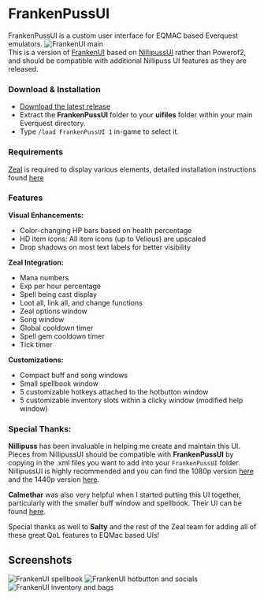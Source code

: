 # FrankenPussUI

FrankenPussUI is a custom user interface for EQMAC based Everquest emulators. 
![FrankenUI main](https://github.com/user-attachments/assets/c0db867c-ead5-442b-a374-f8fbfe857570)
<br>This is a version of [FrankenUI](https://github.com/anotheregostar/FrankenUI/) based on [NillipussUI](https://github.com/NilliP/NillipussUI_1440p) rather than Powerof2, and should be compatible with additional Nillipuss UI features as they are released.

### Download & Installation

- [Download the latest release](https://github.com/anotheregostar/FrankenPussUI/releases/latest)
- Extract the **FrankenPussUI** folder to your **uifiles** folder within your main Everquest directory.
- Type `/load FrankenPussUI 1` in-game to select it.

### Requirements
[Zeal](https://github.com/iamclint/Zeal/releases) is required to display various elements, detailed installation instructions found [here](https://github.com/iamclint/Zeal?tab=readme-ov-file#installation)


### Features

**Visual Enhancements:**
- Color-changing HP bars based on health percentage
- HD item icons: All item icons (up to Velious) are upscaled
- Drop shadows on most text labels for better visibility

**Zeal Integration:**
- Mana numbers
- Exp per hour percentage
- Spell being cast display
- Loot all, link all, and change functions
- Zeal options window
- Song window
- Global cooldown timer
- Spell gem cooldown timer
- Tick timer

**Customizations:**
- Compact buff and song windows
- Small spellbook window
- 5 customizable hotkeys attached to the hotbutton window
- 5 customizable inventory slots within a clicky window (modified help window)

### Special Thanks:
**Nillipuss** has been invaluable in helping me create and maintain this UI. Pieces from NillipussUI should be compatible with **FrankenPussUI** by copying in the .xml files you want to add into your `FrankenPussUI` folder.
NillipussUI is highly recommended and you can find the 1080p version [here](https://github.com/NilliP/NillipussUI_1080p) and the 1440p version [here](https://github.com/NilliP/NillipussUI_1440p).

**Calmethar** was also very helpful when I started putting this UI together, particularly with the smaller buff window and spellbook. Their UI can be found [here](https://www.eqinterface.com/downloads/fileinfo.php?id=6959).

Special thanks as well to **Salty** and the rest of the Zeal team for adding all of these great QoL features to EQMac based UIs!
  
## Screenshots
![FrankenUI spellbook](https://github.com/user-attachments/assets/81c7f838-b5c1-4853-be79-3824c588fff7)
![FrankenUI hotbutton and socials](https://github.com/user-attachments/assets/085376a1-dd4a-4ad9-800e-6e4b45bcd97f)
![FrankenUI inventory and bags](https://github.com/user-attachments/assets/8f6276f6-f464-4ce2-9bc0-f25c86075cd6)

